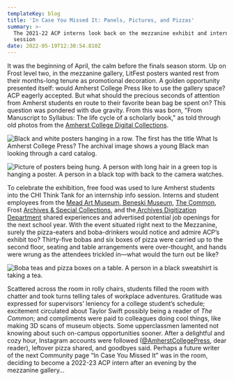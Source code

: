 ```yaml
---
templateKey: blog
title: 'In Case You Missed It: Panels, Pictures, and Pizzas'
summary: >-
  The 2021-22 ACP interns look back on the mezzanine exhibit and internship info
  session
date: 2022-05-19T12:30:54.810Z
---
```

It was the beginning of April, the calm before the finals season storm. Up on Frost level two, in the mezzanine gallery, LitFest posters wanted rest from their months-long tenure as promotional decoration. A golden opportunity presented itself: would Amherst College Press like to use the gallery space? ACP eagerly accepted. But what should the precious seconds of attention from Amherst students en route to their favorite bean bag be spent on? This question was pondered with due gravity. From this was born, "From Manuscript to Syllabus: The life cycle of a scholarly book," as told through old photos from the [Amherst College Digital Collections](https://acdc.amherst.edu/).

![Black and white posters hanging in a row. The first has the title What Is Amherst College Press? The archival image shows a young Black man looking through a card catalog.](assets/mezz-2.jpg)

![Picture of posters being hung. A person with long hair in a green top is hanging a poster. A person in a black top with back to the camera watches.](assets/mezz-1.jpg)

To celebrate the exhibition, free food was used to lure Amherst students into the CHI Think Tank for an internship info session. Interns and student employees from the [Mead Art Museum](https://www.amherst.edu/museums/mead/),[ Beneski Museum](https://www.amherst.edu/museums/naturalhistory), [The Common](https://www.thecommononline.org/),  Frost [Archives & Special Collections](https://www.amherst.edu/library/archives), and the[ Archives Digitization Department](https://www.instagram.com/frostfinds/?hl=en) shared experiences and advertised potential job openings for the next school year. With the event situated right next to the Mezzanine, surely the pizza-eaters and boba-drinkers would notice and admire ACP’s exhibit too? Thirty-five bobas and six boxes of pizza were carried up to the second floor, seating and table arrangements were over-thought, and hands were wrung as the attendees trickled in—what would the turn out be like?

![Boba teas and pizza boxes on a table. A person in a black sweatshirt is taking a tea. ](assets/info-sesh.jpg)

Scattered across the room in rolly chairs, students filled the room with chatter and took turns telling tales of  workplace adventures. Gratitude was expressed for supervisors’ leniency for a college student’s schedule; excitement circulated about Taylor Swift possibly being a reader of *The Common*; and compliments were paid to colleagues doing cool things, like making 3D scans of museum objects. Some upperclassmen lamented not knowing about such on-campus opportunities sooner. After a delightful and cozy hour, Instagram accounts were followed ([@AmherstCollegePress](https://www.instagram.com/amherstcollegepress/), dear reader), leftover pizza shared, and goodbyes said. Perhaps a future writer of the next Community page “In Case You Missed It” was in the room, deciding to become a 2022-23 ACP intern after an evening by the mezzanine gallery…